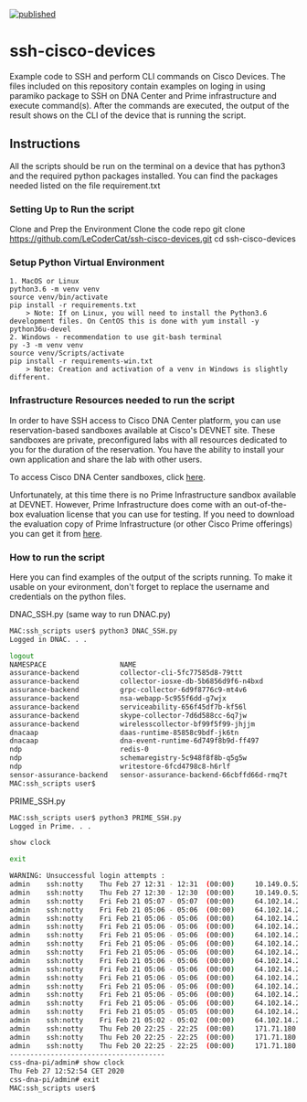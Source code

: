 [![published](https://static.production.devnetcloud.com/codeexchange/assets/images/devnet-published.svg)](https://developer.cisco.com/codeexchange/github/repo/LeCoderCat/SSHCiscoDevices)

# ssh-cisco-devices
Example code to SSH and perform CLI commands on Cisco Devices.
The files included on this repository contain examples on loging in using paramiko package to SSH on DNA Center and Prime infrastructure and execute command(s). After the commands are executed, the output of the result shows on the CLI of the device that is running the script.

## Instructions
All the scripts should be run on the terminal on a device that has python3 and the required python packages installed.
You can find the packages needed listed on the file requirement.txt

### Setting Up to Run the script
Clone and Prep the Environment
    Clone the code repo
    git clone https://github.com/LeCoderCat/ssh-cisco-devices.git
    cd ssh-cisco-devices
   
### Setup Python Virtual Environment
    1. MacOS or Linux
    python3.6 -m venv venv
    source venv/bin/activate
    pip install -r requirements.txt
        > Note: If on Linux, you will need to install the Python3.6 development files. On CentOS this is done with yum install -y python36u-devel
    2. Windows - recommendation to use git-bash terminal
    py -3 -m venv venv
    source venv/Scripts/activate
    pip install -r requirements-win.txt
        > Note: Creation and activation of a venv in Windows is slightly different.
    
### Infrastructure Resources needed to run the script
    
In order to have SSH access to Cisco DNA Center platform, you can use reservation-based sandboxes available at Cisco's DEVNET site. These sandboxes are private, preconfigured labs with all resources dedicated to you for the duration of the reservation. You have the ability to install your own application and share the lab with other users.

To access Cisco DNA Center sandboxes, click [here](https://developer.cisco.com/docs/dna-center/#!sandboxes/cisco-dna-center-sandboxes).

Unfortunately, at this time there is no Prime Infrastructure sandbox available at DEVNET.  However, Prime Infrastructure does come with an out-of-the-box evaluation license that you can use for testing.
If you need to download the evaluation copy of Prime Infrastructure (or other Cisco Prime offerings) you can get it from [here](http://www.cisco.com/go/nmsevals).

### How to run the script

Here you can find examples of the output of the scripts running. To make it usable on your evironment, don't forget to replace the username and credentials on the python files.

DNAC_SSH.py (same way to run DNAC.py)
```bash
MAC:ssh_scripts user$ python3 DNAC_SSH.py 
Logged in DNAC. . .

logout 
NAMESPACE                  NAME                                                     READY     STATUS      RESTARTS   AGE       IP              NODE            NOMINATED NODE
assurance-backend          collector-cli-5fc77585d8-79ttt                           1/1       Running     1          40d       172.31.5.6      192.168.21.18   <none>
assurance-backend          collector-iosxe-db-5b6856d9f6-n4bxd                      1/1       Running     1          40d       172.31.5.28     192.168.21.18   <none>
assurance-backend          grpc-collector-6d9f8776c9-mt4v6                          1/1       Running     1          40d       192.168.21.18   192.168.21.18   <none>
assurance-backend          nsa-webapp-5c955f6dd-g7wjx                               1/1       Running     1          40d       172.31.4.244    192.168.21.18   <none>
assurance-backend          serviceability-656f45df7b-kf56l                          1/1       Running     1          40d       172.31.5.45     192.168.21.18   <none>
assurance-backend          skype-collector-7d6d588cc-6q7jw                          1/1       Running     1          40d       172.31.4.207    192.168.21.18   <none>
assurance-backend          wirelesscollector-bf99f5f99-jhjjm                        1/1       Running     1          40d       172.31.4.247    192.168.21.18   <none>
dnacaap                    daas-runtime-85858c9bdf-jk6tn                            1/1       Running     1          40d       172.31.4.240    192.168.21.18   <none>
dnacaap                    dna-event-runtime-6d749f8b9d-ff497                       1/1       Running     1          40d       172.31.4.194    192.168.21.18   <none>
ndp                        redis-0                                                  2/2       Running     3          40d       172.31.4.249    192.168.21.18   <none>
ndp                        schemaregistry-5c948f8f8b-q5g5w                          1/1       Running     1          40d       172.31.4.250    192.168.21.18   <none>
ndp                        writestore-6fcd4798c8-h6rlf                              1/1       Running     4          40d       172.31.4.205    192.168.21.18   <none>
sensor-assurance-backend   sensor-assurance-backend-66cbffd66d-rmq7t                1/1       Running     1          40d       172.31.4.195    192.168.21.18   <none>
MAC:ssh_scripts user$ 
```

PRIME_SSH.py
```bash
MAC:ssh_scripts user$ python3 PRIME_SSH.py 
Logged in Prime. . .

show clock

exit

WARNING: Unsuccessful login attempts :
admin    ssh:notty    Thu Feb 27 12:31 - 12:31  (00:00)     10.149.0.52
admin    ssh:notty    Thu Feb 27 12:30 - 12:30  (00:00)     10.149.0.52
admin    ssh:notty    Fri Feb 21 05:07 - 05:07  (00:00)     64.102.14.237
admin    ssh:notty    Fri Feb 21 05:06 - 05:06  (00:00)     64.102.14.237
admin    ssh:notty    Fri Feb 21 05:06 - 05:06  (00:00)     64.102.14.237
admin    ssh:notty    Fri Feb 21 05:06 - 05:06  (00:00)     64.102.14.237
admin    ssh:notty    Fri Feb 21 05:06 - 05:06  (00:00)     64.102.14.237
admin    ssh:notty    Fri Feb 21 05:06 - 05:06  (00:00)     64.102.14.237
admin    ssh:notty    Fri Feb 21 05:06 - 05:06  (00:00)     64.102.14.237
admin    ssh:notty    Fri Feb 21 05:06 - 05:06  (00:00)     64.102.14.237
admin    ssh:notty    Fri Feb 21 05:06 - 05:06  (00:00)     64.102.14.237
admin    ssh:notty    Fri Feb 21 05:06 - 05:06  (00:00)     64.102.14.237
admin    ssh:notty    Fri Feb 21 05:06 - 05:06  (00:00)     64.102.14.237
admin    ssh:notty    Fri Feb 21 05:06 - 05:06  (00:00)     64.102.14.237
admin    ssh:notty    Fri Feb 21 05:06 - 05:06  (00:00)     64.102.14.237
admin    ssh:notty    Fri Feb 21 05:05 - 05:05  (00:00)     64.102.14.237
admin    ssh:notty    Fri Feb 21 05:02 - 05:02  (00:00)     64.102.14.237
admin    ssh:notty    Thu Feb 20 22:25 - 22:25  (00:00)     171.71.180.206
admin    ssh:notty    Thu Feb 20 22:25 - 22:25  (00:00)     171.71.180.206
admin    ssh:notty    Thu Feb 20 22:25 - 22:25  (00:00)     171.71.180.206
--------------------------------------
css-dna-pi/admin# show clock
Thu Feb 27 12:52:54 CET 2020
css-dna-pi/admin# exit
MAC:ssh_scripts user$
```
